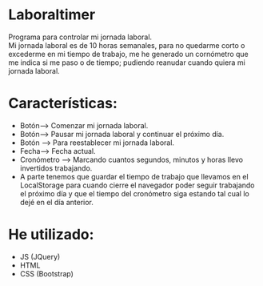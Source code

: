 # Laboraltimer
Programa para controlar mi jornada laboral.     
Mi jornada laboral es de 10 horas semanales, para no quedarme corto o excederme en mi tiempo de trabajo, me he generado un cornómetro que me indica si me paso o de tiempo; pudiendo reanudar cuando quiera mi jornada laboral.

# Características:

* Botón--> Comenzar mi jornada laboral.
* Botón--> Pausar mi jornada laboral y continuar el próximo día.
* Botón --> Para reestablecer mi jornada laboral.
* Fecha--> Fecha actual.
* Cronómetro --> Marcando cuantos segundos, minutos y horas llevo invertidos trabajando.
* A parte tenemos que guardar el tiempo de trabajo que llevamos en el LocalStorage para cuando cierre el navegador poder seguir trabajando el próximo día y que el tiempo del cronómetro siga estando tal cual lo dejé en el día anterior.

# He utilizado:
* JS (JQuery)
* HTML
* CSS (Bootstrap)

